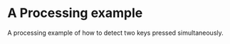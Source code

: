 A Processing example
====================

A processing example of how to detect two keys pressed simultaneously.
